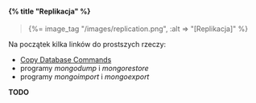 #### {% title "Replikacja" %}

<blockquote>
 {%= image_tag "/images/replication.png", :alt => "[Replikacja]" %}
</blockquote>

Na początek kilka linków do prostszych rzeczy:

* [Copy Database Commands](http://www.mongodb.org/display/DOCS/Copy+Database+Commands)
* programy *mongodump* i *mongorestore*
* programy *mongoimport* i *mongoexport*

**TODO**
